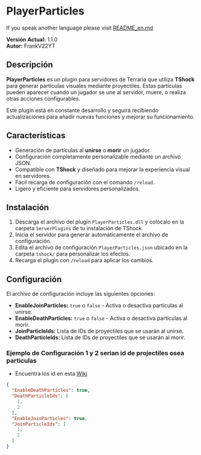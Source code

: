 # PlayerParticles

If you speak another language please visit [README_en.md](https://github.com/itsFrankV22/PlayerParticle-Plugin-/blob/main/README.md)

**Versión Actual:** 1.1.0  
**Autor:** FrankV22YT  

## Descripción

**PlayerParticles** es un plugin para servidores de Terraria que utiliza **TShock** para generar partículas visuales mediante proyectiles. Estas partículas pueden aparecer cuando un jugador se une al servidor, muere, o realiza otras acciones configurables. 

Este plugin está en constante desarrollo y seguirá recibiendo actualizaciones para añadir nuevas funciones y mejorar su funcionamiento.

## Características

- Generación de partículas al **unirse** o **morir** un jugador.
- Configuración completamente personalizable mediante un archivo JSON.
- Compatible con **TShock** y diseñado para mejorar la experiencia visual en servidores.
- Fácil recarga de configuración con el comando `/reload`.
- Ligero y eficiente para servidores personalizados.

## Instalación

1. Descarga el archivo del plugin `PlayerParticles.dll` y colócalo en la carpeta `ServerPlugins` de tu instalación de TShock.
2. Inicia el servidor para generar automáticamente el archivo de configuración.
3. Edita el archivo de configuración `PlayerParticles.json` ubicado en la carpeta `tshock/` para personalizar los efectos.
4. Recarga el plugin con `/reload` para aplicar los cambios.

## Configuración

El archivo de configuración incluye las siguientes opciones:

- **EnableJoinParticles:** `true` o `false` - Activa o desactiva partículas al unirse.
- **EnableDeathParticles:** `true` o `false` - Activa o desactiva partículas al morir.
- **JoinParticleIds:** Lista de IDs de proyectiles que se usarán al unirse.
- **DeathParticleIds:** Lista de IDs de proyectiles que se usarán al morir.

### Ejemplo de Configuración 1 y 2 serian id de projectiles osea particulas
- Encuentra los id en esta [Wiki](https://terraria.fandom.com/wiki/Projectile_IDs)

```json
{
  "EnableDeathParticles": true,
  "DeathParticleIds": [
    1,
    2
  ],
  "EnableJoinParticles": true,
  "JoinParticleIds": [
    1,
    2
  ]
}
